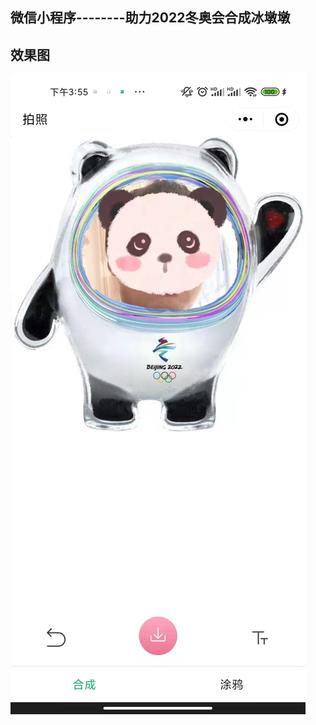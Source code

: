 
 ## 微信小程序--------助力2022冬奥会合成冰墩墩
 ## 效果图
![效果图](https://github.com/jingsongliujing/takePhoto/blob/main/static/11acb62b66b740f9e834ccca808bb5c.jpg)
 
